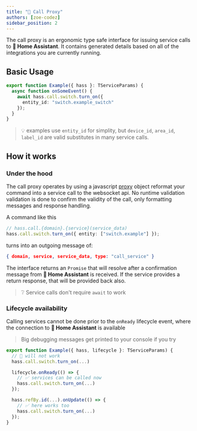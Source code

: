 ```yaml
---
title: "📣 Call Proxy"
authors: [zoe-codez]
sidebar_position: 2
---
```


The call proxy is an ergonomic type safe interface for issuing service calls to **🏡 Home Assistant**.
It contains generated details based on all of the integrations you are currently running.

## Basic Usage

```typescript
export function Example({ hass }: TServiceParams) {
  async function onSomeEvent() {
    await hass.call.switch.turn_on({
      entity_id: "switch.example_switch"
    });
  }
}
```

> 💡 examples use `entity_id` for simplity, but `device_id`, `area_id`, `label_id` are valid substitutes in many service calls.

## How it works

### Under the hood

The call proxy operates by using a javascript [proxy](https://developer.mozilla.org/en-US/docs/Web/JavaScript/Reference/Global_Objects/Proxy) object reformat your command into a service call to the websocket api.
No runtime validation validation is done to confirm the validity of the call, only formatting messages and response handling.

A command like this

```typescript
// hass.call.{domain}.{service}(service_data)
hass.call.switch.turn_on({ entity: ["switch.example"] });
```

turns into an outgoing message of:

```json
{ domain, service, service_data, type: "call_service" }
```

The interface returns an `Promise` that will resolve after a confirmation message from **🏡 Home Assistant** is received.
If the service provides a return response, that will be provided back also.

> ❔ Service calls don't require `await` to work

### Lifecycle availability

Calling services cannot be done prior to the `onReady` lifecycle event, where the connection to **🏡 Home Assistant** is available

> Big debugging messages get printed to your console if you try

```typescript
export function Example({ hass, lifecycle }: TServiceParams) {
  // 🛑 will not work
  hass.call.switch.turn_on(...)

  lifecycle.onReady(() => {
    // ✅ services can be called now
    hass.call.switch.turn_on(...)
  });

  hass.refBy.id(...).onUpdate(() => {
    // ✅ here works too
    hass.call.switch.turn_on(...)
  });
}
```
